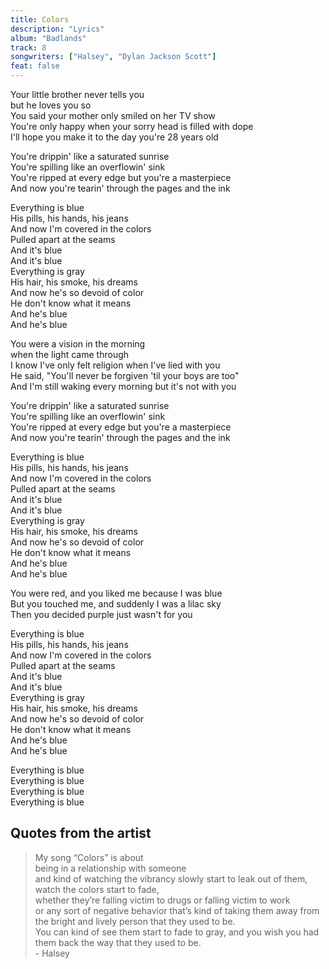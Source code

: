 ```yaml
---
title: Colors
description: "Lyrics"
album: "Badlands"
track: 8
songwriters: ["Halsey", "Dylan Jackson Scott"]
feat: false
---
```


<p className="verse-one">
Your little brother never tells you  <br /> but he loves you so <br />
You said your mother only smiled on her TV show <br />
You're only happy when your sorry head is filled with dope <br />
I'll hope you make it to the day you're 28 years old <br />
</p>

<p className="pre-chorus">
You're drippin' like a saturated sunrise <br />
You're spilling like an overflowin' sink <br />
You're ripped at every edge but you're a masterpiece <br />
And now you're tearin' through the pages and the ink <br />
</p>
<p className="chorus">
Everything is blue <br />
His pills, his hands, his jeans <br />
And now I'm covered in the colors <br />
Pulled apart at the seams <br />
And it's blue <br />
And it's blue <br />
Everything is gray <br />
His hair, his smoke, his dreams <br />
And now he's so devoid of color <br />
He don't know what it means <br />
And he's blue <br />
And he's blue <br />
</p>
<p className="verse-two">
You were a vision in the morning <br /> when the light came through <br />
I know I've only felt religion when I've lied with you <br />
He said, "You'll never be forgiven 'til your boys are too" <br />
And I'm still waking every morning but it's not with you <br />
</p>
<p className="pre-chorus">
You're drippin' like a saturated sunrise <br />
You're spilling like an overflowin' sink <br />
You're ripped at every edge but you're a masterpiece <br />
And now you're tearin' through the pages and the ink <br />
</p>
<p className="chorus">
Everything is blue <br />
His pills, his hands, his jeans <br />
And now I'm covered in the colors <br />
Pulled apart at the seams <br />
And it's blue <br />
And it's blue <br />
Everything is gray <br />
His hair, his smoke, his dreams <br />
And now he's so devoid of color <br />
He don't know what it means <br />
And he's blue <br />
And he's blue <br />
</p>
<p className="bridge">
You were red, and you liked me because I was blue <br />
But you touched me, and suddenly I was a lilac sky <br />
Then you decided purple just wasn't for you <br />
</p>
<p className="chorus">
Everything is blue <br />
His pills, his hands, his jeans <br />
And now I'm covered in the colors <br />
Pulled apart at the seams <br />
And it's blue <br />
And it's blue <br />
Everything is gray <br />
His hair, his smoke, his dreams <br />
And now he's so devoid of color <br />
He don't know what it means <br />
And he's blue <br />
And he's blue <br />
</p>
<p className="outro">
Everything is blue <br />
Everything is blue <br />
Everything is blue <br />
Everything is blue <br />
</p>

## Quotes from the artist

<blockquote>
My song “Colors” is about  <br /> being in a relationship with someone  <br /> and kind of watching the vibrancy slowly start to leak out of them, <br /> watch the colors start to fade, <br /> whether they’re falling victim to drugs or falling victim to work  <br /> or any sort of negative behavior that’s kind of taking them away from the bright and lively person that they used to be. <br /> You can kind of see them start to fade to gray, and you wish you had them back the way that they used to be. <br /> - Halsey

</blockquote>
